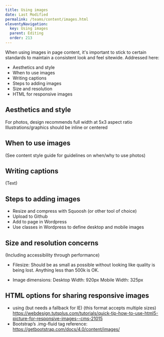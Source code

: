 ```yaml
---
title: Using images
date: Last Modified 
permalink: /teams/content/images.html
eleventyNavigation:
  key: Using images
  parent: Editing
  order: 213
---
```


When using images in page content, it's important to stick to certain standards to maintain a consistent look and feel sitewide. Addressed here:

* Aesthetics and style
* When to use images
* Writing captions
* Steps to adding images
* Size and resolution
* HTML for responsive images

## Aesthetics and style

For photos, design recommends full width at 5x3 aspect ratio
Illustrations/graphics should be inline or centered

## When to use images

(See content style guide for guidelines on when/why to use photos)

## Writing captions

(Text)

## Steps to adding images

* Resize and compress with Squoosh (or other tool of choice)
* Upload to Github
* Add to page in Wordpress
* Use classes in Wordpress to define desktop and mobile images

## Size and resolution concerns 

(Including accessibility through performance)

* Filesize: 
Should be as small as possible without looking like quality is being lost. Anything less than 500k is OK. 

* Image dimensions:
Desktop Width: 920px
Mobile Width: 325px

## HTML options for sharing responsive images

* using <picture /> (but needs a fallback for IE) (this format accepts multiple sizes) https://webdesign.tutsplus.com/tutorials/quick-tip-how-to-use-html5-picture-for-responsive-images--cms-21015
* Bootstrap’s .img-fluid tag reference: https://getbootstrap.com/docs/4.0/content/images/


